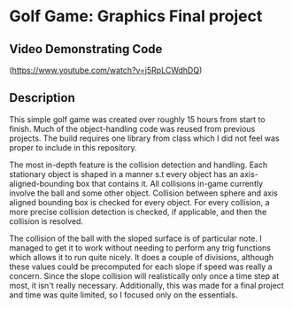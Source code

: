 # Golf Game: Graphics Final project

## Video Demonstrating Code
(https://www.youtube.com/watch?v=j5RpLCWdhDQ)

## Description

This simple golf game was created over roughly 15 hours from start to finish. Much of the object-handling code was reused from previous projects. The build requires one library from class which I did not feel was proper to include in this repository.

The most in-depth feature is the collision detection and handling. Each stationary object is shaped in a manner s.t every object has an axis-aligned-bounding box that contains it. All collisions in-game currently involve the ball and some other object. Collision between sphere and axis aligned bounding box is checked for every object. For every collision, a more precise collision detection is checked, if applicable, and then the collision is resolved.

The collision of the ball with the sloped surface is of particular note. I managed to get it to work without needing to perform any trig functions which allows it to run quite nicely. It does a couple of divisions, although these values could be precomputed for each slope if speed was really a concern. Since the slope collision will realistically only once a time step at most, it isn't really necessary. Additionally, this was made for a final project and time was quite limited, so I focused only on the essentials.